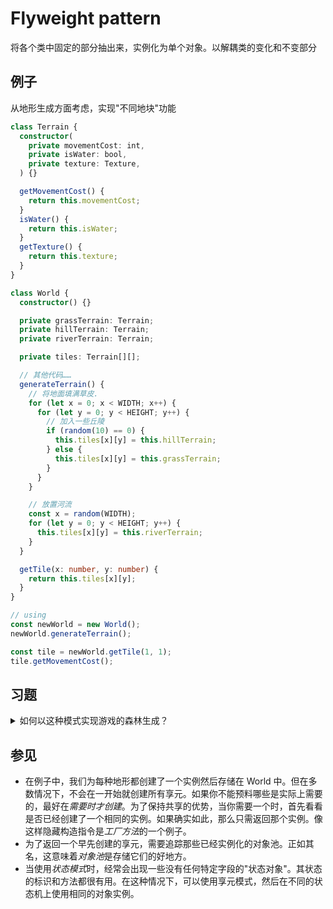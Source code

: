# Flyweight pattern

将各个类中固定的部分抽出来，实例化为单个对象。以解耦类的变化和不变部分

## 例子

从地形生成方面考虑，实现"不同地块"功能

```typescript
class Terrain {
  constructor(
    private movementCost: int,
    private isWater: bool,
    private texture: Texture,
  ) {}

  getMovementCost() {
    return this.movementCost;
  }
  isWater() {
    return this.isWater;
  }
  getTexture() {
    return this.texture;
  }
}

class World {
  constructor() {}

  private grassTerrain: Terrain;
  private hillTerrain: Terrain;
  private riverTerrain: Terrain;

  private tiles: Terrain[][];

  // 其他代码……
  generateTerrain() {
    // 将地面填满草皮.
    for (let x = 0; x < WIDTH; x++) {
      for (let y = 0; y < HEIGHT; y++) {
        // 加入一些丘陵
        if (random(10) == 0) {
          this.tiles[x][y] = this.hillTerrain;
        } else {
          this.tiles[x][y] = this.grassTerrain;
        }
      }
    }

    // 放置河流
    const x = random(WIDTH);
    for (let y = 0; y < HEIGHT; y++) {
      this.tiles[x][y] = this.riverTerrain;
    }
  }

  getTile(x: number, y: number) {
    return this.tiles[x][y];
  }
}

// using
const newWorld = new World();
newWorld.generateTerrain();

const tile = newWorld.getTile(1, 1);
tile.getMovementCost();
```

## 习题

<details>
<summary>
如何以这种模式实现游戏的森林生成？
</summary>

```typescript
class TreeModel {
  private mesh: Mesh;
  private bark: Texture;
  private leaves: Texture;
}
const ShardModal = new TreeModel();

class Tree {
  constructor(
    private position: Vector,
    private height: number,
    private thickness: number,
    private barkTint: Color,
    private leafTint: Color,
  ) {}

  private model = ShardModal;
}

// using
// GPU 支持实例化渲染
// https://en.wikipedia.org/wiki/Geometry_instancing

const forest = new Array(1500).fill(
  new Tree(
    Vec2(randX, randY),
    randH,
    randT,
    Color3(randR, randG, randB),
    Color3(randR, randG, randB),
  ),
);

GPU.instance(ShardModal);
GPU.render(forest);
```

</details>

## 参见

- 在例子中，我们为每种地形都创建了一个实例然后存储在 World 中。但在多数情况下，不会在一开始就创建所有享元。如果你不能预料哪些是实际上需要的，最好在*需要时才创建*。为了保持共享的优势，当你需要一个时，首先看看是否已经创建了一个相同的实例。如果确实如此，那么只需返回那个实例。像这样隐藏构造指令是*工厂方法*的一个例子。
- 为了返回一个早先创建的享元，需要追踪那些已经实例化的对象池。正如其名，这意味着*对象池*是存储它们的好地方。
- 当使用*状态模式*时，经常会出现一些没有任何特定字段的"状态对象"。其状态的标识和方法都很有用。在这种情况下，可以使用享元模式，然后在不同的状态机上使用相同的对象实例。
